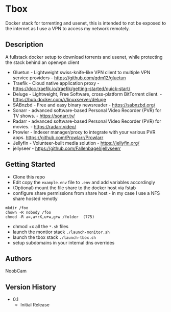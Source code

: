 # Tbox

Docker stack for torrenting and usenet, this is intended to not be exposed to the internet as I use a VPN to access my network remotely.

## Description

A fullstack docker setup to download torrents and usenet, while protecting the stack behind an openvpn client

* Gluetun - Lightweight swiss-knife-like VPN client to multiple VPN service providers - https://github.com/qdm12/gluetun
* Traefik - Cloud native application proxy - https://doc.traefik.io/traefik/getting-started/quick-start/
* Deluge -  Lightweight, Free Software, cross-platform BitTorrent client. - https://hub.docker.com/r/linuxserver/deluge
* SABnzbd - Free and easy binary newsreader - https://sabnzbd.org/
* Sonarr - advanced software-based Personal Video Recorder (PVR) for TV shows. - https://sonarr.tv/
* Radarr - advanced software-based Personal Video Recorder (PVR) for movies. - https://radarr.video/
* Prowler - Indexer manager/proxy to integrate with your various PVR apps. https://github.com/Prowlarr/Prowlarr
* Jellyfin - Volunteer-built media solution - https://jellyfin.org/
* jellyseer - https://github.com/Fallenbagel/jellyseerr

## Getting Started

* Clone this repo
* Edit copy the ```example.env``` file to ```.env``` and add variables accordingly
* (Optional) mount the file share to the docker host via fstab
* configure share permissions from share host - in my case I use a NFS share hosted remotly

```
mkdir /foo
chown -R nobody /foo
chmod -R a=,a+rX,u+w,g+w /folder  (775)
```

* chmod +x all the ```*.sh``` files
* launch the montior stack  ```./launch-monitor.sh```
* launch the tbox stack ```./launch-tbox.sh```
* setup subdomains in your internal dns overrides

## Authors

NoobCam

## Version History

* 0.1
    * Initial Release